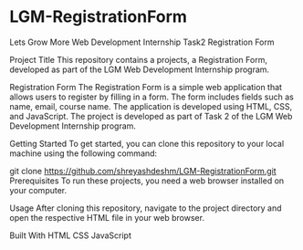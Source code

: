 # LGM-RegistrationForm
Lets Grow More Web Development Internship Task2 Registration Form

Project Title
This repository contains a projects, a Registration Form, developed as part of the LGM Web Development Internship program.

Registration Form
The Registration Form is a simple web application that allows users to register by filling in a form. The form includes fields such as name, email, course name. The application is developed using HTML, CSS, and JavaScript. The project is developed as part of Task 2 of the LGM Web Development Internship program.

Getting Started
To get started, you can clone this repository to your local machine using the following command:

git clone https://github.com/shreyashdeshm/LGM-RegistrationForm.git
Prerequisites
To run these projects, you need a web browser installed on your computer.

Usage
After cloning this repository, navigate to the project directory and open the respective HTML file in your web browser.

Built With
HTML
CSS
JavaScript
